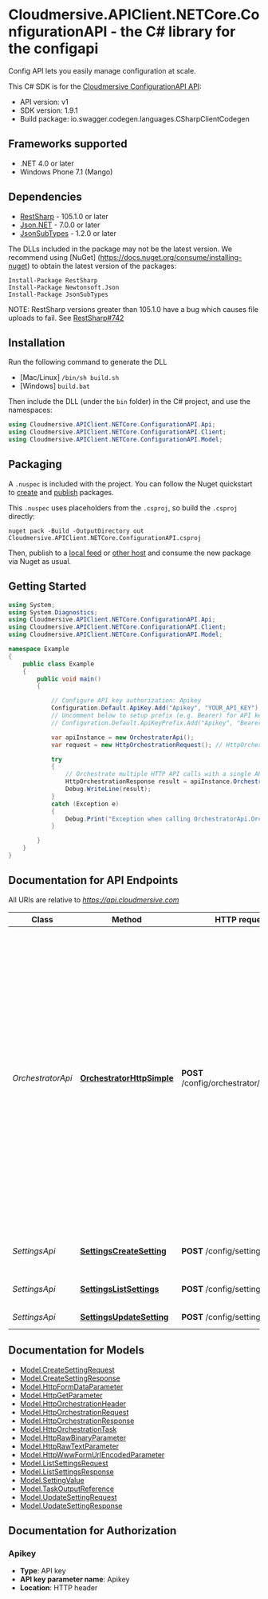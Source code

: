 # Cloudmersive.APIClient.NETCore.ConfigurationAPI - the C# library for the configapi

Config API lets you easily manage configuration at scale.

This C# SDK is for the [Cloudmersive ConfigurationAPI API](https://www.cloudmersive.com/):

- API version: v1
- SDK version: 1.9.1
- Build package: io.swagger.codegen.languages.CSharpClientCodegen

<a name="frameworks-supported"></a>
## Frameworks supported
- .NET 4.0 or later
- Windows Phone 7.1 (Mango)

<a name="dependencies"></a>
## Dependencies
- [RestSharp](https://www.nuget.org/packages/RestSharp) - 105.1.0 or later
- [Json.NET](https://www.nuget.org/packages/Newtonsoft.Json/) - 7.0.0 or later
- [JsonSubTypes](https://www.nuget.org/packages/JsonSubTypes/) - 1.2.0 or later

The DLLs included in the package may not be the latest version. We recommend using [NuGet] (https://docs.nuget.org/consume/installing-nuget) to obtain the latest version of the packages:
```
Install-Package RestSharp
Install-Package Newtonsoft.Json
Install-Package JsonSubTypes
```

NOTE: RestSharp versions greater than 105.1.0 have a bug which causes file uploads to fail. See [RestSharp#742](https://github.com/restsharp/RestSharp/issues/742)

<a name="installation"></a>
## Installation
Run the following command to generate the DLL
- [Mac/Linux] `/bin/sh build.sh`
- [Windows] `build.bat`

Then include the DLL (under the `bin` folder) in the C# project, and use the namespaces:
```csharp
using Cloudmersive.APIClient.NETCore.ConfigurationAPI.Api;
using Cloudmersive.APIClient.NETCore.ConfigurationAPI.Client;
using Cloudmersive.APIClient.NETCore.ConfigurationAPI.Model;
```
<a name="packaging"></a>
## Packaging

A `.nuspec` is included with the project. You can follow the Nuget quickstart to [create](https://docs.microsoft.com/en-us/nuget/quickstart/create-and-publish-a-package#create-the-package) and [publish](https://docs.microsoft.com/en-us/nuget/quickstart/create-and-publish-a-package#publish-the-package) packages.

This `.nuspec` uses placeholders from the `.csproj`, so build the `.csproj` directly:

```
nuget pack -Build -OutputDirectory out Cloudmersive.APIClient.NETCore.ConfigurationAPI.csproj
```

Then, publish to a [local feed](https://docs.microsoft.com/en-us/nuget/hosting-packages/local-feeds) or [other host](https://docs.microsoft.com/en-us/nuget/hosting-packages/overview) and consume the new package via Nuget as usual.

<a name="getting-started"></a>
## Getting Started

```csharp
using System;
using System.Diagnostics;
using Cloudmersive.APIClient.NETCore.ConfigurationAPI.Api;
using Cloudmersive.APIClient.NETCore.ConfigurationAPI.Client;
using Cloudmersive.APIClient.NETCore.ConfigurationAPI.Model;

namespace Example
{
    public class Example
    {
        public void main()
        {

            // Configure API key authorization: Apikey
            Configuration.Default.ApiKey.Add("Apikey", "YOUR_API_KEY");
            // Uncomment below to setup prefix (e.g. Bearer) for API key, if needed
            // Configuration.Default.ApiKeyPrefix.Add("Apikey", "Bearer");

            var apiInstance = new OrchestratorApi();
            var request = new HttpOrchestrationRequest(); // HttpOrchestrationRequest | 

            try
            {
                // Orchestrate multiple HTTP API calls with a single API call in the order specified.  Call other Cloudmersive APIs or third party APIs.  For Cloudmersive APIs, the API Key will automatically propogate to the child calls without needing to be set explicitly.  Name each task and reference the output of a previous task in the inputs to a given task.
                HttpOrchestrationResponse result = apiInstance.OrchestratorHttpSimple(request);
                Debug.WriteLine(result);
            }
            catch (Exception e)
            {
                Debug.Print("Exception when calling OrchestratorApi.OrchestratorHttpSimple: " + e.Message );
            }

        }
    }
}
```

<a name="documentation-for-api-endpoints"></a>
## Documentation for API Endpoints

All URIs are relative to *https://api.cloudmersive.com*

Class | Method | HTTP request | Description
------------ | ------------- | ------------- | -------------
*OrchestratorApi* | [**OrchestratorHttpSimple**](docs/OrchestratorApi.md#orchestratorhttpsimple) | **POST** /config/orchestrator/http/simple | Orchestrate multiple HTTP API calls with a single API call in the order specified.  Call other Cloudmersive APIs or third party APIs.  For Cloudmersive APIs, the API Key will automatically propogate to the child calls without needing to be set explicitly.  Name each task and reference the output of a previous task in the inputs to a given task.
*SettingsApi* | [**SettingsCreateSetting**](docs/SettingsApi.md#settingscreatesetting) | **POST** /config/settings/create | Create a setting in the specified bucket
*SettingsApi* | [**SettingsListSettings**](docs/SettingsApi.md#settingslistsettings) | **POST** /config/settings/list | Enumerate the settings in a bucket
*SettingsApi* | [**SettingsUpdateSetting**](docs/SettingsApi.md#settingsupdatesetting) | **POST** /config/settings/update | Update a setting


<a name="documentation-for-models"></a>
## Documentation for Models

 - [Model.CreateSettingRequest](docs/CreateSettingRequest.md)
 - [Model.CreateSettingResponse](docs/CreateSettingResponse.md)
 - [Model.HttpFormDataParameter](docs/HttpFormDataParameter.md)
 - [Model.HttpGetParameter](docs/HttpGetParameter.md)
 - [Model.HttpOrchestrationHeader](docs/HttpOrchestrationHeader.md)
 - [Model.HttpOrchestrationRequest](docs/HttpOrchestrationRequest.md)
 - [Model.HttpOrchestrationResponse](docs/HttpOrchestrationResponse.md)
 - [Model.HttpOrchestrationTask](docs/HttpOrchestrationTask.md)
 - [Model.HttpRawBinaryParameter](docs/HttpRawBinaryParameter.md)
 - [Model.HttpRawTextParameter](docs/HttpRawTextParameter.md)
 - [Model.HttpWwwFormUrlEncodedParameter](docs/HttpWwwFormUrlEncodedParameter.md)
 - [Model.ListSettingsRequest](docs/ListSettingsRequest.md)
 - [Model.ListSettingsResponse](docs/ListSettingsResponse.md)
 - [Model.SettingValue](docs/SettingValue.md)
 - [Model.TaskOutputReference](docs/TaskOutputReference.md)
 - [Model.UpdateSettingRequest](docs/UpdateSettingRequest.md)
 - [Model.UpdateSettingResponse](docs/UpdateSettingResponse.md)


<a name="documentation-for-authorization"></a>
## Documentation for Authorization

<a name="Apikey"></a>
### Apikey

- **Type**: API key
- **API key parameter name**: Apikey
- **Location**: HTTP header

